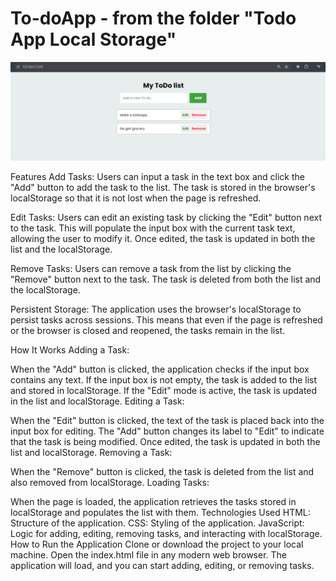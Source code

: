 # To-doApp - from the folder "Todo App Local Storage"

![alt text](image.png)

Features
Add Tasks: Users can input a task in the text box and click the "Add" button to add the task to the list. The task is stored in the browser's localStorage so that it is not lost when the page is refreshed.

Edit Tasks: Users can edit an existing task by clicking the "Edit" button next to the task. This will populate the input box with the current task text, allowing the user to modify it. Once edited, the task is updated in both the list and the localStorage.

Remove Tasks: Users can remove a task from the list by clicking the "Remove" button next to the task. The task is deleted from both the list and the localStorage.

Persistent Storage: The application uses the browser's localStorage to persist tasks across sessions. This means that even if the page is refreshed or the browser is closed and reopened, the tasks remain in the list.

How It Works
Adding a Task:

When the "Add" button is clicked, the application checks if the input box contains any text.
If the input box is not empty, the task is added to the list and stored in localStorage.
If the "Edit" mode is active, the task is updated in the list and localStorage.
Editing a Task:

When the "Edit" button is clicked, the text of the task is placed back into the input box for editing.
The "Add" button changes its label to "Edit" to indicate that the task is being modified.
Once edited, the task is updated in both the list and localStorage.
Removing a Task:

When the "Remove" button is clicked, the task is deleted from the list and also removed from localStorage.
Loading Tasks:

When the page is loaded, the application retrieves the tasks stored in localStorage and populates the list with them.
Technologies Used
HTML: Structure of the application.
CSS: Styling of the application.
JavaScript: Logic for adding, editing, removing tasks, and interacting with localStorage.
How to Run the Application
Clone or download the project to your local machine.
Open the index.html file in any modern web browser.
The application will load, and you can start adding, editing, or removing tasks.
